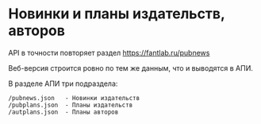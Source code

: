 # Новинки и планы издательств, авторов

API в точности повторяет раздел https://fantlab.ru/pubnews

Веб-версия строится ровно по тем же данным, что и выводятся в АПИ.

В разделе АПИ три подраздела:
```
/pubnews.json   - Новинки издательств
/pubplans.json  - Планы издательств
/autplans.json  - Планы авторов
```

